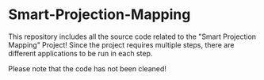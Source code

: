 # Smart-Projection-Mapping

This repository includes all the source code related to the "Smart Projection Mapping" Project!
Since the project requires multiple steps, there are different applications to be run in each step. 

Please note that the code has not been cleaned!
